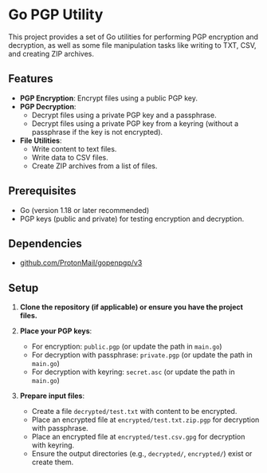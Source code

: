 # Go PGP Utility

This project provides a set of Go utilities for performing PGP encryption and decryption, as well as some file manipulation tasks like writing to TXT, CSV, and creating ZIP archives.

## Features

* **PGP Encryption**: Encrypt files using a public PGP key.
* **PGP Decryption**:
  * Decrypt files using a private PGP key and a passphrase.
  * Decrypt files using a private PGP key from a keyring (without a passphrase if the key is not encrypted).
* **File Utilities**:
  * Write content to text files.
  * Write data to CSV files.
  * Create ZIP archives from a list of files.

## Prerequisites

* Go (version 1.18 or later recommended)
* PGP keys (public and private) for testing encryption and decryption.

## Dependencies

* [github.com/ProtonMail/gopenpgp/v3](https://github.com/ProtonMail/gopenpgp)

## Setup

1. **Clone the repository (if applicable) or ensure you have the project files.**
2. **Place your PGP keys**:

    * For encryption: `public.pgp` (or update the path in `main.go`)
    * For decryption with passphrase: `private.pgp` (or update the path in `main.go`)
    * For decryption with keyring: `secret.asc` (or update the path in `main.go`)

3. **Prepare input files**:

    * Create a file `decrypted/test.txt` with content to be encrypted.
    * Place an encrypted file at `encrypted/test.txt.zip.pgp` for decryption with passphrase.
    * Place an encrypted file at `encrypted/test.csv.gpg` for decryption with keyring.
    * Ensure the output directories (e.g., `decrypted/`, `encrypted/`) exist or create them.
